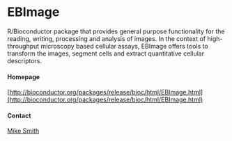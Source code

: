 # EBImage
R/Bioconductor package that provides general purpose functionality for the reading, writing, processing and analysis of images. In the context of high-throughput microscopy based cellular assays, EBImage offers tools to transform the images, segment cells and extract quantitative cellular descriptors.
#### Homepage
[http://bioconductor.org/packages/release/bioc/html/EBImage.html](http://bioconductor.org/packages/release/bioc/html/EBImage.html)
#### Contact
[Mike Smith](http://congo.embl.de/hd-hub/mike-smith/)
